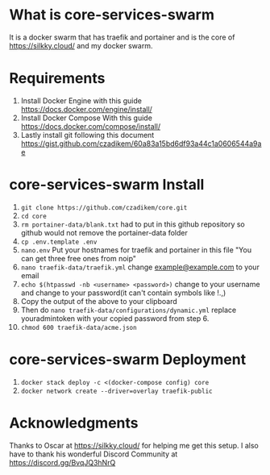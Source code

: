# What is core-services-swarm
It is a docker swarm that has traefik and portainer and is the core of https://silkky.cloud/ and my docker swarm.

# Requirements
1.  Install Docker Engine with this guide https://docs.docker.com/engine/install/
2.  Install Docker Compose With this guide https://docs.docker.com/compose/install/
3.  Lastly install git following this document https://gist.github.com/czadikem/60a83a15bd6df93a44c1a0606544a9ae

# core-services-swarm Install
1.  ```git clone https://github.com/czadikem/core.git```
2.  ```cd core```
3.  ```rm portainer-data/blank.txt```  had to put in this github repository so github would not remove the portainer-data folder
4.  ```cp .env.template .env```
5.  ```nano.env```  Put your hostnames for traefik and portainer in this file  "You can get three free ones from noip"
6.  ```nano traefik-data/traefik.yml```  change example@example.com to your email
7.  ```echo $(htpasswd -nb <username> <password>)``` change <username> to your username and change <password> to your password(it can't contain symbols like !.,)
8.  Copy the output of the above to your clipboard
9.  Then do ```nano traefik-data/configurations/dynamic.yml```  replace youradmintoken with your copied password from step 6.
10.  ```chmod 600 traefik-data/acme.json```


# core-services-swarm Deployment
1.  ```docker stack deploy -c <(docker-compose config) core```
2.  ```docker network create --driver=overlay traefik-public```

# Acknowledgments
Thanks to Oscar at https://silkky.cloud/ for helping me get this setup.  I also have to thank his wonderful Discord Community at https://discord.gg/BvqJQ3hNrQ
